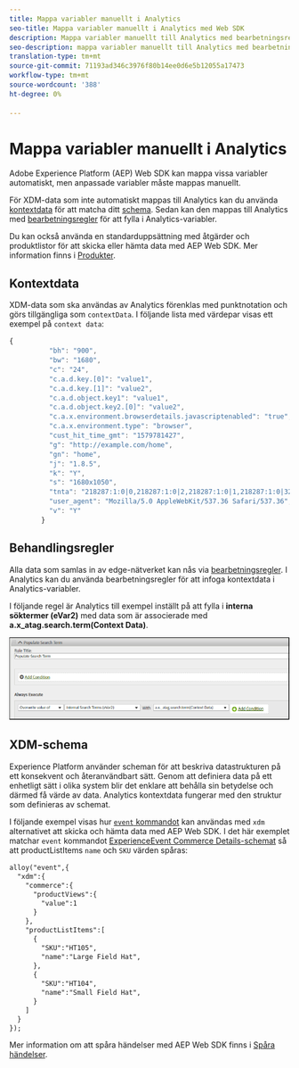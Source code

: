 ```yaml
---
title: Mappa variabler manuellt i Analytics
seo-title: Mappa variabler manuellt i Analytics med Web SDK
description: Mappa variabler manuellt till Analytics med bearbetningsregler
seo-description: mappa variabler manuellt till Analytics med bearbetningsregler med Web SDK
translation-type: tm+mt
source-git-commit: 71193ad346c3976f80b14ee0d6e5b12055a17473
workflow-type: tm+mt
source-wordcount: '388'
ht-degree: 0%

---
```



# Mappa variabler manuellt i Analytics

Adobe Experience Platform (AEP) Web SDK kan mappa vissa variabler automatiskt, men anpassade variabler måste mappas manuellt.

För XDM-data som inte automatiskt mappas till Analytics kan du använda [kontextdata](https://docs.adobe.com/content/help/en/analytics/implementation/vars/page-vars/contextdata.html) för att matcha ditt [schema](https://docs.adobe.com/content/help/en/experience-platform/xdm/schema/composition.html). Sedan kan den mappas till Analytics med [bearbetningsregler](https://docs.adobe.com/content/help/en/analytics/admin/admin-tools/processing-rules/processing-rules-configuration/t-processing-rules.html) för att fylla i Analytics-variabler.

Du kan också använda en standarduppsättning med åtgärder och produktlistor för att skicka eller hämta data med AEP Web SDK. Mer information finns i [Produkter](https://docs.adobe.com/content/help/en/experience-platform/edge/implement/commerce.html).

## Kontextdata

XDM-data som ska användas av Analytics förenklas med punktnotation och görs tillgängliga som `contextData`. I följande lista med värdepar visas ett exempel på `context data`:

```javascript
{
          "bh": "900",
          "bw": "1680",
          "c": "24",
          "c.a.d.key.[0]": "value1",
          "c.a.d.key.[1]": "value2",
          "c.a.d.object.key1": "value1",
          "c.a.d.object.key2.[0]": "value2",
          "c.a.x.environment.browserdetails.javascriptenabled": "true",
          "c.a.x.environment.type": "browser",
          "cust_hit_time_gmt": "1579781427",
          "g": "http://example.com/home",
          "gn": "home",
          "j": "1.8.5",
          "k": "Y",
          "s": "1680x1050",
          "tnta": "218287:1:0|0,218287:1:0|2,218287:1:0|1,218287:1:0|32767,218287:1:0|1,218287:1:0|0,218287:1:0|1,218287:1:0|0,218287:1:0|1",
          "user_agent": "Mozilla/5.0 AppleWebKit/537.36 Safari/537.36",
          "v": "Y"
        }
```

## Behandlingsregler

Alla data som samlas in av edge-nätverket kan nås via [bearbetningsregler](https://docs.adobe.com/content/help/en/analytics/admin/admin-tools/processing-rules/processing-rules-configuration/t-processing-rules.html). I Analytics kan du använda bearbetningsregler för att infoga kontextdata i Analytics-variabler.

I följande regel är Analytics till exempel inställt på att fylla i **interna söktermer (eVar2)** med data som är associerade med **a.x_atag.search.term(Context Data)**.

![](assets/examplerule.png)


## XDM-schema

Experience Platform använder scheman för att beskriva datastrukturen på ett konsekvent och återanvändbart sätt. Genom att definiera data på ett enhetligt sätt i olika system blir det enklare att behålla sin betydelse och därmed få värde av data. Analytics kontextdata fungerar med den struktur som definieras av schemat.

I följande exempel visas hur [`event` kommandot](https://docs.adobe.com/content/help/en/experience-platform/edge/fundamentals/tracking-events.html) kan användas med `xdm` alternativet att skicka och hämta data med AEP Web SDK. I det här exemplet matchar `event` kommandot [ExperienceEvent Commerce Details-schemat](https://github.com/adobe/xdm/blob/1c22180490558e3c13352fe3e0540cb7e93c69ca/docs/reference/context/experienceevent-commerce.schema.md) så att productListItems `name` och `SKU` värden spåras:


```
alloy("event",{
  "xdm":{
    "commerce":{
      "productViews":{
        "value":1
      }
    },
    "productListItems":[
      {
        "SKU":"HT105",
        "name":"Large Field Hat",
      },
      {
        "SKU":"HT104",
        "name":"Small Field Hat",
      }
    ]
  }
});
```

Mer information om att spåra händelser med AEP Web SDK finns i [Spåra händelser](https://docs.adobe.com/content/help/en/experience-platform/edge/fundamentals/tracking-events.html).
